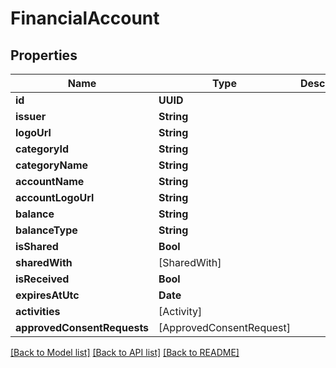 # FinancialAccount

## Properties
Name | Type | Description | Notes
------------ | ------------- | ------------- | -------------
**id** | **UUID** |  | [optional] 
**issuer** | **String** |  | [optional] 
**logoUrl** | **String** |  | [optional] 
**categoryId** | **String** |  | [optional] 
**categoryName** | **String** |  | [optional] 
**accountName** | **String** |  | [optional] 
**accountLogoUrl** | **String** |  | [optional] 
**balance** | **String** |  | [optional] 
**balanceType** | **String** |  | [optional] 
**isShared** | **Bool** |  | [optional] 
**sharedWith** | [SharedWith] |  | [optional] 
**isReceived** | **Bool** |  | [optional] 
**expiresAtUtc** | **Date** |  | [optional] 
**activities** | [Activity] |  | [optional] 
**approvedConsentRequests** | [ApprovedConsentRequest] |  | [optional] 

[[Back to Model list]](../README.md#documentation-for-models) [[Back to API list]](../README.md#documentation-for-api-endpoints) [[Back to README]](../README.md)


